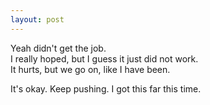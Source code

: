 ```yaml
---
layout: post
---
```

  

Yeah didn't get the job.  
I really hoped, but I guess it just did not work.  
It hurts, but we go on, like I have been.  
  

It's okay. Keep pushing. I got this far this time.  
